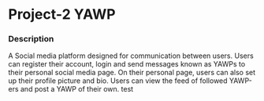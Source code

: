 # Project-2 YAWP
### Description
A Social media platform designed for communication between users. Users can register their account, login and send messages known as YAWPs to their personal social media page.  On their personal page, users can also set up their profile picture and bio. Users can view the feed of followed YAWP-ers and post a YAWP of their own. 
test
